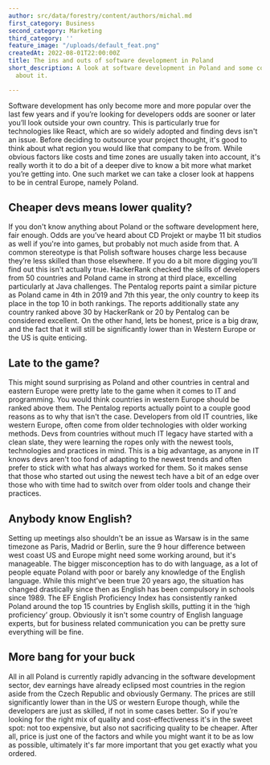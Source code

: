 ```yaml
---
author: src/data/forestry/content/authors/michal.md
first_category: Business
second_category: Marketing
third_category: ''
feature_image: "/uploads/default_feat.png"
createdAt: 2022-08-01T22:00:00Z
title: The ins and outs of software development in Poland
short_description: A look at software development in Poland and some common misconceptions
  about it.

---
```

Software development has only become more and more popular over the last few years and if you’re looking for developers odds are sooner or later you’ll look outside your own country. This is particularly true for technologies like React, which are so widely adopted and finding devs isn't an issue. Before deciding to outsource your project thought, it's good to think about what region you would like that company to be from. While obvious factors like costs and time zones are usually taken into account, it's really worth it to do a bit of a deeper dive to know a bit more what market you’re getting into. One such market we can take a closer look at happens to be in central Europe, namely Poland.

## Cheaper devs means lower quality?  
If you don't know anything about Poland or the software development here, fair enough. Odds are you’ve heard about CD Projekt or maybe 11 bit studios as well if you're into games, but probably not much aside from that. A common stereotype is that Polish software houses charge less because they’re less skilled than those elsewhere. If you do a bit more digging you’ll find out this isn't actually true. HackerRank checked the skills of developers from 50 countries and Poland came in strong at third place, excelling particularly at Java challenges. The Pentalog reports paint a similar picture as Poland came in 4th in 2019 and 7th this year, the only country to keep its place in the top 10 in both rankings. The reports additionally state any country ranked above 30 by HackerRank or 20 by Pentalog can be considered excellent. On the other hand, lets be honest, price is a big draw, and the fact that it will still be significantly lower than in Western Europe or the US is quite enticing.

## Late to the game?  
This might sound surprising as Poland and other countries in central and eastern Europe were pretty late to the game when it comes to IT and programming. You would think countries in western Europe should be ranked above them. The Pentalog reports actually point to a couple good reasons as to why that isn't the case. Developers from old IT countries, like western Europe, often come from older technologies with older working methods. Devs from countries without much IT legacy have started with a clean slate, they were learning the ropes only with the newest tools, technologies and practices in mind. This is a big advantage, as anyone in IT knows devs aren't too fond of adapting to the newest trends and often prefer to stick with what has always worked for them. So it makes sense that those who started out using the newest tech have a bit of an edge over those who with time had to switch over from older tools and change their practices.

## Anybody know English?  
Setting up meetings also shouldn't be an issue as Warsaw is in the same timezone as Paris, Madrid or Berlin, sure the 9 hour difference between west coast US and Europe might need some working around, but it's manageable. The bigger misconception has to do with language, as a lot of people equate Poland with poor or barely any knowledge of the English language. While this might’ve been true 20 years ago, the situation has changed drastically since then as English has been compulsory in schools since 1989. The EF English Proficiency Index has consistently ranked Poland around the top 15 countries by English skills, putting it in the ‘high proficiency’ group. Obviously it isn't some country of English language experts, but for business related communication you can be pretty sure everything will be fine.

## More bang for your buck  
All in all Poland is currently rapidly advancing in the software development sector, dev earnings have already eclipsed most countries in the region aside from the Czech Republic and obviously Germany. The prices are still significantly lower than in the US or western Europe though, while the developers are just as skilled, if not in some cases better. So if you’re looking for the right mix of quality and cost-effectiveness it's in the sweet spot: not too expensive, but also not sacrificing quality to be cheaper. After all, price is just one of the factors and while you might want it to be as low as possible, ultimately it's far more important that you get exactly what you ordered.